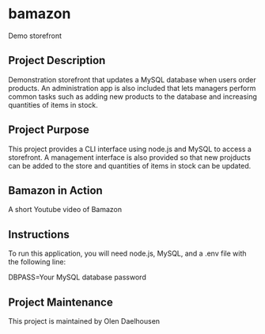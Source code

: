 # bamazon
Demo storefront

## Project Description

Demonstration storefront that updates a MySQL database when users order products. An administration app is also included that lets managers perform common tasks such as adding new products to the database and increasing quantities of items in stock.

## Project Purpose

This project provides a CLI interface using node.js and MySQL to access a storefront. A management interface is also provided so that new projducts can be added to the store and quantities of items in stock can be updated.

## Bamazon in Action

A short Youtube video of Bamazon

## Instructions
To run this application, you will need node.js, MySQL, and a .env file with the following line:

DBPASS=Your MySQL database password

## Project Maintenance

This project is maintained by Olen Daelhousen